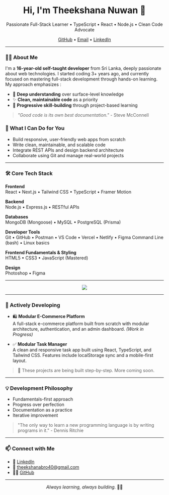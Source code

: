 <h1 align="center">Hi, I'm Theekshana Nuwan 👋</h1>
<p align="center">
  Passionate Full-Stack Learner • TypeScript • React • Node.js • Clean Code Advocate
</p>

<div align="center">
  <a href="https://github.com/nuwandev">GitHub</a> • 
  <a href="mailto:theekshanabro40@gmail.com">Email</a> • 
  <a href="https://linkedin.com/in/nuwandev">LinkedIn</a>
</div>

---

### 👨‍💻 About Me

I'm a **16-year-old self-taught developer** from Sri Lanka, deeply passionate about web technologies. I started coding 3+ years ago, and currently focused on mastering full-stack development through hands-on learning. My approach emphasizes : 

- 🧠 **Deep understanding** over surface-level knowledge
- ✨ **Clean, maintainable code** as a priority
- 🚀 **Progressive skill-building** through project-based learning

> _"Good code is its own best documentation."_ - Steve McConnell

### 🎯 What I Can Do for You

- Build responsive, user-friendly web apps from scratch
- Write clean, maintainable, and scalable code
- Integrate REST APIs and design backend architecture
- Collaborate using Git and manage real-world projects

---

### 🛠️ Core Tech Stack

**Frontend**  
React • Next.js • Tailwind CSS • TypeScript • Framer Motion

**Backend**  
Node.js • Express.js • RESTful APIs

**Databases**  
MongoDB (Mongoose) • MySQL • PostgreSQL (Prisma)

**Developer Tools**  
Git • GitHub • Postman • VS Code • Vercel • Netlify • Figma Command Line (bash) • Linux basics

**Frontend Fundamentals & Styling**  
HTML5 • CSS3 • JavaScript (Mastered)

**Design**  
Photoshop • Figma

---

<div align="center">
  <img src="https://skillicons.dev/icons?i=ts,js,react,nextjs,nodejs,express,mongodb,mysql,postgresql,tailwind,html,css,git,vscode,figma" />
</div>

---

### 🚧 Actively Developing

- 🛍️ **Modular E-Commerce Platform**  
  A full-stack e-commerce platform built from scratch with modular architecture, authentication, and an admin dashboard. *(Work in Progress)*

- ✅ **Modular Task Manager**  
  A clean and responsive task app built using React, TypeScript, and Tailwind CSS. Features include localStorage sync and a mobile-first layout.

> 🧪 These projects are being built step-by-step. More coming soon.

---

### 💡 Development Philosophy
- Fundamentals-first approach
- Progress over perfection
- Documentation as a practice
- Iterative improvement

> "The only way to learn a new programming language is by writing programs in it." - Dennis Ritchie

---

### 📫 Connect with Me

- 💼 [LinkedIn](https://www.linkedin.com/in/nuwandev/)
- 📧 theekshanabro40@gmail.com
- 🧑‍💻 [GitHub](https://github.com/nuwandev)

---

<p align="center"> <i>Always learning, always building.</i> 🧑‍💻 </p>
